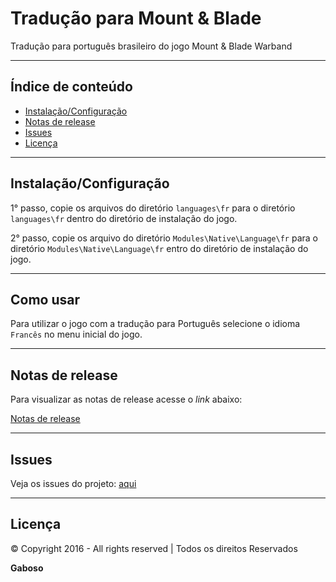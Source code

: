 # Tradução para Mount & Blade

Tradução para português brasileiro do jogo Mount & Blade Warband

-----

## Índice de conteúdo

* [Instalação/Configuração](#instala%C3%A7%C3%A3oconfigura%C3%A7%C3%A3o "Como instalar o projeto")
* [Notas de release](#notas-de-release "Notas de release do projeto")
* [Issues](#issues "Issues do projeto")
* [Licença](#licen%C3%A7a "Licença")

-----

## Instalação/Configuração

1° passo, copie os arquivos do diretório `languages\fr` para o diretório `languages\fr` dentro do diretório de instalação do jogo.

2° passo, copie os arquivo do diretório `Modules\Native\Language\fr` para o diretório `Modules\Native\Language\fr` entro do diretório de instalação do jogo.

-----

## Como usar

Para utilizar o jogo com a tradução para Português  selecione o idioma `Francês` no menu inicial do jogo.

-----

## Notas de release

Para visualizar as notas de release acesse o _link_ abaixo:

[Notas de release](CHANGELOG.md)

-----

## Issues

Veja os issues do projeto: [aqui](../../issues)

-----

## Licença

© Copyright 2016 - All rights reserved | Todos os direitos Reservados

__Gaboso__